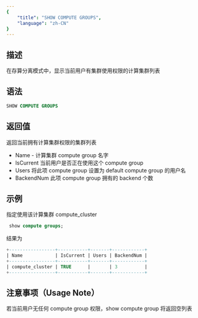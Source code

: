 ```yaml
---
{
    "title": "SHOW COMPUTE GROUPS",
    "language": "zh-CN"
}
---
```


## 描述

在存算分离模式中，显示当前用户有集群使用权限的计算集群列表

## 语法

```sql
SHOW COMPUTE GROUPS
```

## 返回值

返回当前拥有计算集群权限的集群列表

- Name - 计算集群 compute group 名字
- IsCurrent 当前用户是否正在使用这个 compute group
- Users 将此项 compute group 设置为 default compute group 的用户名
- BackendNum 此项 compute group 拥有的 backend 个数

## 示例

指定使用该计算集群 compute_cluster

```sql
 show compute groups;
```

结果为

```sql
+-----------------+-----------+-------+------------+
| Name            | IsCurrent | Users | BackendNum |
+-----------------+-----------+-------+------------+
| compute_cluster | TRUE      |       | 3          |
+-----------------+-----------+-------+------------+
```

## 注意事项（Usage Note）

若当前用户无任何 compute group 权限，show compute group 将返回空列表